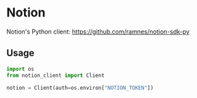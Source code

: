 # Notion


Notion's Python client: https://github.com/ramnes/notion-sdk-py

## Usage

```python
import os
from notion_client import Client

notion = Client(auth=os.environ["NOTION_TOKEN"])
```

